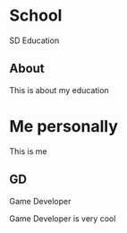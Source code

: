 # School
SD Education

## About
This is about my education

# Me personally
This is me

## GD 
Game Developer

Game Developer is very cool 

